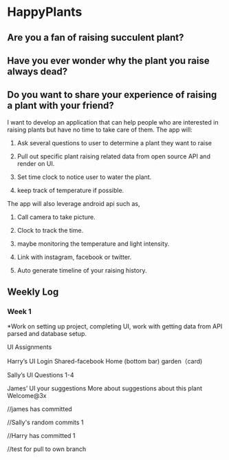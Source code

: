 # HappyPlants

## Are you a fan of raising succulent plant?

## Have you ever wonder why the plant you raise always dead?

## Do you want to share your experience of raising a plant with your friend?

I want to develop an application that can help people who are interested in raising plants but have no time to take care of them. The app will:

1. Ask several questions to user to determine a plant they want to raise

2. Pull out specific plant raising related data from open source API and render on UI.

3. Set time clock to notice user to water the plant.

4. keep track of temperature if possible.

The app will also leverage android api such as,

1. Call camera to take picture.

2. Clock to track the time.

3. maybe monitoring the temperature and light intensity.

4. Link with instagram, facebook or twitter.

5. Auto generate timeline of your raising history.

## Weekly Log
### Week 1
*Work on setting up project, completing UI, work with getting data from API parsed and database setup.

UI Assignments

Harry’s UI
Login
Shared-facebook
Home (bottom bar)
garden（card)

Sally’s UI
Questions 1-4

James’ UI
your suggestions
More about suggestions
about this plant
Welcome@3x

//james has committed

//Sally's random commits 1

//Harry has committed 1

//test for pull to own branch